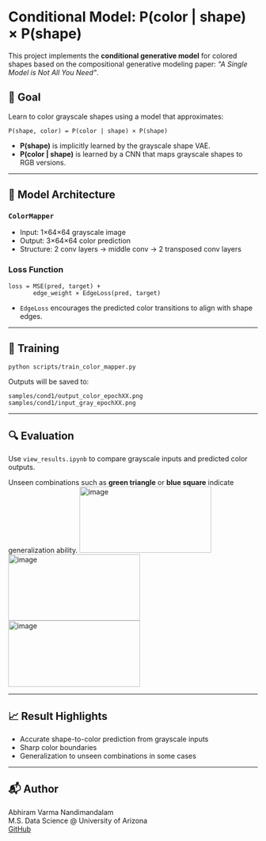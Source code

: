 # Conditional Model: P(color | shape) × P(shape)

This project implements the **conditional generative model** for colored shapes based on the compositional generative modeling paper: _"A Single Model is Not All You Need"_.

## 📌 Goal
Learn to color grayscale shapes using a model that approximates:

```
P(shape, color) = P(color | shape) × P(shape)
```

- **P(shape)** is implicitly learned by the grayscale shape VAE.
- **P(color | shape)** is learned by a CNN that maps grayscale shapes to RGB versions.

---

## 🧠 Model Architecture
### `ColorMapper`
- Input: 1×64×64 grayscale image
- Output: 3×64×64 color prediction
- Structure: 2 conv layers → middle conv → 2 transposed conv layers

### Loss Function
```
loss = MSE(pred, target) + 
       edge_weight × EdgeLoss(pred, target)
```

- `EdgeLoss` encourages the predicted color transitions to align with shape edges.

---

## 🚀 Training
```bash
python scripts/train_color_mapper.py
```
Outputs will be saved to:
```
samples/cond1/output_color_epochXX.png
samples/cond1/input_gray_epochXX.png
```

---

## 🔍 Evaluation
Use `view_results.ipynb` to compare grayscale inputs and predicted color outputs.

Unseen combinations such as **green triangle** or **blue square** indicate generalization ability.
<img width="266" height="134" alt="image" src="https://github.com/user-attachments/assets/c0acebd8-8a99-439b-886a-bfef1aa1eceb" />
<img width="266" height="134" alt="image" src="https://github.com/user-attachments/assets/c913cb72-8c63-46cd-a777-364396dc595c" />
<img width="266" height="134" alt="image" src="https://github.com/user-attachments/assets/fb175a72-d101-4b56-b227-4903a14c8f14" />

---

## 📈 Result Highlights
- Accurate shape-to-color prediction from grayscale inputs
- Sharp color boundaries
- Generalization to unseen combinations in some cases

---

## 📬 Author
Abhiram Varma Nandimandalam  
M.S. Data Science @ University of Arizona  
[GitHub](https://github.com/isjustabhi)
